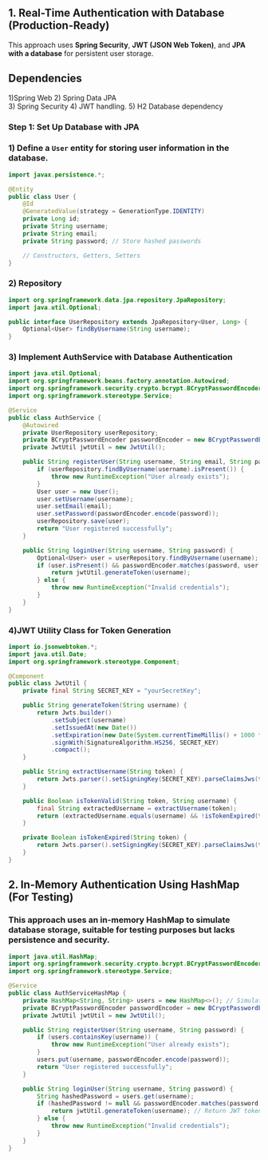 

## 1. Real-Time Authentication with Database (Production-Ready)

This approach uses **Spring Security**, **JWT (JSON Web Token)**, and **JPA with a database** for persistent user storage.

## Dependencies
 1)Spring Web
 2) Spring Data JPA  
 3) Spring Security 
 4) JWT handling. 
 5) H2 Database dependency

### Step 1: Set Up Database with JPA

### 1) Define a `User` entity for storing user information in the database.

```java
import javax.persistence.*;

@Entity
public class User {
    @Id
    @GeneratedValue(strategy = GenerationType.IDENTITY)
    private Long id;
    private String username;
    private String email;
    private String password; // Store hashed passwords

    // Constructors, Getters, Setters
}
```
### 2) Repository
```java
import org.springframework.data.jpa.repository.JpaRepository;
import java.util.Optional;

public interface UserRepository extends JpaRepository<User, Long> {
    Optional<User> findByUsername(String username);
}
```
### 3) Implement AuthService with Database Authentication
```java
import java.util.Optional;
import org.springframework.beans.factory.annotation.Autowired;
import org.springframework.security.crypto.bcrypt.BCryptPasswordEncoder;
import org.springframework.stereotype.Service;

@Service
public class AuthService {
    @Autowired
    private UserRepository userRepository;
    private BCryptPasswordEncoder passwordEncoder = new BCryptPasswordEncoder();
    private JwtUtil jwtUtil = new JwtUtil();

    public String registerUser(String username, String email, String password) {
        if (userRepository.findByUsername(username).isPresent()) {
            throw new RuntimeException("User already exists");
        }
        User user = new User();
        user.setUsername(username);
        user.setEmail(email);
        user.setPassword(passwordEncoder.encode(password));
        userRepository.save(user);
        return "User registered successfully";
    }

    public String loginUser(String username, String password) {
        Optional<User> user = userRepository.findByUsername(username);
        if (user.isPresent() && passwordEncoder.matches(password, user.get().getPassword())) {
            return jwtUtil.generateToken(username);
        } else {
            throw new RuntimeException("Invalid credentials");
        }
    }
}
```
### 4)JWT Utility Class for Token Generation
```java
import io.jsonwebtoken.*;
import java.util.Date;
import org.springframework.stereotype.Component;

@Component
public class JwtUtil {
    private final String SECRET_KEY = "yourSecretKey";

    public String generateToken(String username) {
        return Jwts.builder()
            .setSubject(username)
            .setIssuedAt(new Date())
            .setExpiration(new Date(System.currentTimeMillis() + 1000 * 60 * 60 * 10)) // 10 hours
            .signWith(SignatureAlgorithm.HS256, SECRET_KEY)
            .compact();
    }

    public String extractUsername(String token) {
        return Jwts.parser().setSigningKey(SECRET_KEY).parseClaimsJws(token).getBody().getSubject();
    }

    public Boolean isTokenValid(String token, String username) {
        final String extractedUsername = extractUsername(token);
        return (extractedUsername.equals(username) && !isTokenExpired(token));
    }

    private Boolean isTokenExpired(String token) {
        return Jwts.parser().setSigningKey(SECRET_KEY).parseClaimsJws(token).getBody().getExpiration().before(new Date());
    }
}
```
## 2. In-Memory Authentication Using HashMap (For Testing)
### This approach uses an in-memory HashMap to simulate database storage, suitable for testing purposes but lacks persistence and security.

```java
import java.util.HashMap;
import org.springframework.security.crypto.bcrypt.BCryptPasswordEncoder;
import org.springframework.stereotype.Service;

@Service
public class AuthServiceHashMap {
    private HashMap<String, String> users = new HashMap<>(); // Simulate database
    private BCryptPasswordEncoder passwordEncoder = new BCryptPasswordEncoder();
    private JwtUtil jwtUtil = new JwtUtil();

    public String registerUser(String username, String password) {
        if (users.containsKey(username)) {
            throw new RuntimeException("User already exists");
        }
        users.put(username, passwordEncoder.encode(password));
        return "User registered successfully";
    }

    public String loginUser(String username, String password) {
        String hashedPassword = users.get(username);
        if (hashedPassword != null && passwordEncoder.matches(password, hashedPassword)) {
            return jwtUtil.generateToken(username); // Return JWT token
        } else {
            throw new RuntimeException("Invalid credentials");
        }
    }
}
```


